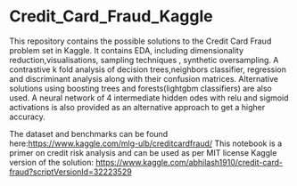 # Credit_Card_Fraud_Kaggle
This repository contains the possible solutions to the Credit Card Fraud problem set in Kaggle. It contains EDA, including dimensionality reduction,visualisations, sampling techniques , synthetic oversampling. A contrastive k fold analysis of decision trees,neighbors classifier, regression and discriminant analysis along with their confusion matrices. Alternative solutions using boosting trees and forests(lightgbm classifiers) are also used. A neural network of 4 intermediate hidden odes with relu and sigmoid activations is also provided as an alternative approach to get a higher accuracy.

The dataset and benchmarks can be found here:https://www.kaggle.com/mlg-ulb/creditcardfraud/
This notebook is a primer on credit risk analysis and can be used as per MIT license
Kaggle version of the solution: https://www.kaggle.com/abhilash1910/credit-card-fraud?scriptVersionId=32223529
